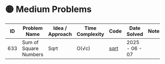 # 🟡 Medium Problems

| ID | Problem Name | Idea / Approach | Time Complexity | Code | Date Solved | Note |
|----|--------------|------------------|------------------|------|-------------|------|
| 633  | Sum of Square Numbers | Sqrt | O(√c) | [sqrt](./1.%20Two%20Sum/two_sum_bruteforce.cpp) | 2025 - 06 - 07 |
